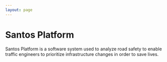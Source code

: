 ```yaml
---
layout: page
---
```


# Santos Platform

Santos Platform is a software system used to analyze road safety to enable traffic engineers to prioritize infrastructure changes in order to save lives.




